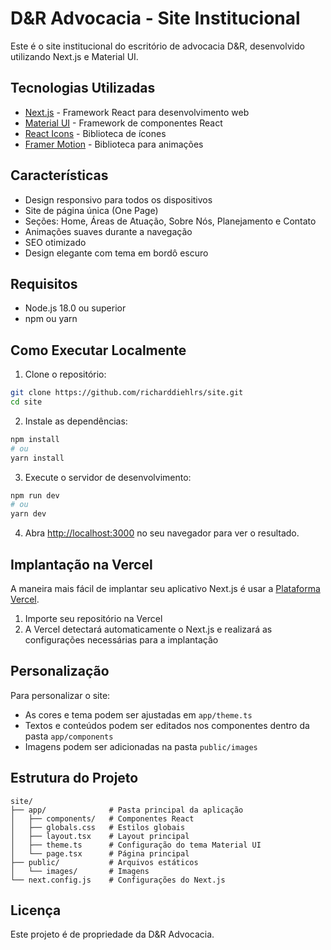 # D&R Advocacia - Site Institucional

Este é o site institucional do escritório de advocacia D&R, desenvolvido utilizando Next.js e Material UI.

## Tecnologias Utilizadas

- [Next.js](https://nextjs.org/) - Framework React para desenvolvimento web
- [Material UI](https://mui.com/) - Framework de componentes React
- [React Icons](https://react-icons.github.io/react-icons/) - Biblioteca de ícones
- [Framer Motion](https://www.framer.com/motion/) - Biblioteca para animações

## Características

- Design responsivo para todos os dispositivos
- Site de página única (One Page)
- Seções: Home, Áreas de Atuação, Sobre Nós, Planejamento e Contato
- Animações suaves durante a navegação
- SEO otimizado
- Design elegante com tema em bordô escuro

## Requisitos

- Node.js 18.0 ou superior
- npm ou yarn

## Como Executar Localmente

1. Clone o repositório:
```bash
git clone https://github.com/richarddiehlrs/site.git
cd site
```

2. Instale as dependências:
```bash
npm install
# ou
yarn install
```

3. Execute o servidor de desenvolvimento:
```bash
npm run dev
# ou
yarn dev
```

4. Abra [http://localhost:3000](http://localhost:3000) no seu navegador para ver o resultado.

## Implantação na Vercel

A maneira mais fácil de implantar seu aplicativo Next.js é usar a [Plataforma Vercel](https://vercel.com/new?utm_medium=default-template&filter=next.js).

1. Importe seu repositório na Vercel
2. A Vercel detectará automaticamente o Next.js e realizará as configurações necessárias para a implantação

## Personalização

Para personalizar o site:

- As cores e tema podem ser ajustadas em `app/theme.ts`
- Textos e conteúdos podem ser editados nos componentes dentro da pasta `app/components`
- Imagens podem ser adicionadas na pasta `public/images`

## Estrutura do Projeto

```
site/
├── app/              # Pasta principal da aplicação
│   ├── components/   # Componentes React
│   ├── globals.css   # Estilos globais
│   ├── layout.tsx    # Layout principal
│   ├── theme.ts      # Configuração do tema Material UI
│   └── page.tsx      # Página principal
├── public/           # Arquivos estáticos
│   └── images/       # Imagens
└── next.config.js    # Configurações do Next.js
```

## Licença

Este projeto é de propriedade da D&R Advocacia.
